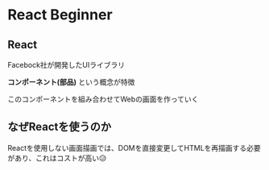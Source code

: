 # React Beginner
## React 
Facebock社が開発したUIライブラリ　　

**コンポーネント(部品)** という概念が特徴  

このコンポーネントを組み合わせてWebの画面を作っていく  

## なぜReactを使うのか
Reactを使用しない画面描画では、DOMを直接変更してHTMLを再描画する必要があり、これはコストが高い😥

